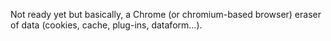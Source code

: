 Not ready yet but basically, a Chrome (or chromium-based browser) eraser of data (cookies, cache, plug-ins, dataform...).